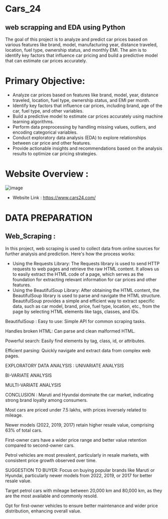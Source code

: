 # Cars_24
## web scrapping and EDA using Python
The goal of this project is to analyze and predict car prices based on various features like brand, model, manufacturing year, distance traveled, location, fuel type, ownership status, and monthly EMI. The aim is to identify key factors that influence car pricing and build a predictive model that can estimate car prices accurately.
# Primary Objective:
- Analyze car prices based on features like brand, model, year, distance traveled, location, fuel type, ownership status, and EMI per month.
- Identify key factors that influence car prices, including brand, age of the car, fuel type, and other variables.
- Build a predictive model to estimate car prices accurately using machine learning algorithms.
- Perform data preprocessing by handling missing values, outliers, and encoding categorical variables.
- Conduct exploratory data analysis (EDA) to explore relationships between car price and other features.
- Provide actionable insights and recommendations based on the analysis results to optimize car pricing strategies.

# Website Overview :
![image](https://github.com/user-attachments/assets/e1c10c54-0124-4ba2-84a1-9d4311cd9e3a)

- Website Link : https://www.cars24.com/

# DATA PREPARATION
## Web_Scraping :
In this project, web scraping is used to collect data from online sources for further analysis and prediction. Here's how the process works:
- Using the Requests Library:
The Requests library is used to send HTTP requests to web pages and retrieve the raw HTML content. It allows us to easily extract the HTML code of a page, which serves as the foundation for extracting relevant information for car prices and other features.
- Using the BeautifulSoup Library:
After obtaining the HTML content, the BeautifulSoup library is used to parse and navigate the HTML structure. BeautifulSoup provides a simple and efficient way to extract specific data, such as car model, brand, price, fuel type, location, etc., from the page by selecting HTML elements like tags, classes, and IDs.

BeautifulSoup :
Easy to use: Simple API for common scraping tasks.

Handles broken HTML: Can parse and clean malformed HTML.

Powerful search: Easily find elements by tag, class, id, or attributes.

Efficient parsing: Quickly navigate and extract data from complex web pages.

EXPLORATORY DATA ANALYSIS :
UNIVARIATE ANALYSIS

BI-VARIATE ANALYSIS

MULTI-VARIATE ANALYSIS

CONCLUSION :
Maruti and Hyundai dominate the car market, indicating strong brand loyalty among consumers.

Most cars are priced under 7.5 lakhs, with prices inversely related to mileage.

Newer models (2022, 2019, 2017) retain higher resale value, comprising 63% of total cars.

First-owner cars have a wider price range and better value retention compared to second-owner cars.

Petrol vehicles are most prevalent, particularly in resale markets, with consistent price growth observed over time.

SUGGESTION TO BUYER:
Focus on buying popular brands like Maruti or Hyundai, particularly newer models from 2022, 2019, or 2017 for better resale value.

Target petrol cars with mileage between 20,000 km and 80,000 km, as they are the most available and commonly resold.

Opt for first-owner vehicles to ensure better maintenance and wider price distribution, enhancing overall value.

